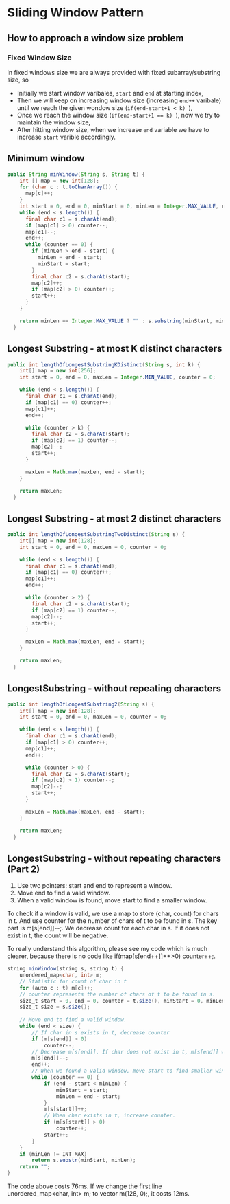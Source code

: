 # Sliding Window Pattern


## How to approach a window size problem

### Fixed Window Size

In fixed windows size we are always provided with fixed subarray/substring size, so 

* Initially we start window varibales, `start` and `end` at starting index, 
* Then we will keep on increasing window size (increasing `end++` varibale) until we reach the given wondow size (`if(end-start+1 < k) `),
* Once we reach the window size (`if(end-start+1 == k) `), now we try to maintain the window size,
* After hitting window size, when we increase `end` variable we have to increase `start` varible accordingly.

## Minimum window

```Java
public String minWindow(String s, String t) {
    int [] map = new int[128];
    for (char c : t.toCharArray()) {
      map[c]++;
    }
    int start = 0, end = 0, minStart = 0, minLen = Integer.MAX_VALUE, counter = t.length();
    while (end < s.length()) {
      final char c1 = s.charAt(end);
      if (map[c1] > 0) counter--;
      map[c1]--;
      end++;
      while (counter == 0) {
        if (minLen > end - start) {
          minLen = end - start;
          minStart = start;
        }
        final char c2 = s.charAt(start);
        map[c2]++;
        if (map[c2] > 0) counter++;
        start++;
      }
    }

    return minLen == Integer.MAX_VALUE ? "" : s.substring(minStart, minStart + minLen);
  }
```

## Longest Substring - at most K distinct characters

```Java
public int lengthOfLongestSubstringKDistinct(String s, int k) {
    int[] map = new int[256];
    int start = 0, end = 0, maxLen = Integer.MIN_VALUE, counter = 0;

    while (end < s.length()) {
      final char c1 = s.charAt(end);
      if (map[c1] == 0) counter++;
      map[c1]++;
      end++;

      while (counter > k) {
        final char c2 = s.charAt(start);
        if (map[c2] == 1) counter--;
        map[c2]--;
        start++;
      }

      maxLen = Math.max(maxLen, end - start);
    }

    return maxLen;
  }
```

## Longest Substring - at most 2 distinct characters

```Java
public int lengthOfLongestSubstringTwoDistinct(String s) {
    int[] map = new int[128];
    int start = 0, end = 0, maxLen = 0, counter = 0;

    while (end < s.length()) {
      final char c1 = s.charAt(end);
      if (map[c1] == 0) counter++;
      map[c1]++;
      end++;

      while (counter > 2) {
        final char c2 = s.charAt(start);
        if (map[c2] == 1) counter--;
        map[c2]--;
        start++;
      }

      maxLen = Math.max(maxLen, end - start);
    }

    return maxLen;
  }
```

## LongestSubstring - without repeating characters

```Java
public int lengthOfLongestSubstring2(String s) {
    int[] map = new int[128];
    int start = 0, end = 0, maxLen = 0, counter = 0;

    while (end < s.length()) {
      final char c1 = s.charAt(end);
      if (map[c1] > 0) counter++;
      map[c1]++;
      end++;

      while (counter > 0) {
        final char c2 = s.charAt(start);
        if (map[c2] > 1) counter--;
        map[c2]--;
        start++;
      }

      maxLen = Math.max(maxLen, end - start);
    }

    return maxLen;
  }
```

## LongestSubstring - without repeating characters (Part 2)

1. Use two pointers: start and end to represent a window.
2. Move end to find a valid window.
3. When a valid window is found, move start to find a smaller window.

To check if a window is valid, we use a map to store (char, count) for chars in t. And use counter for the number of chars of t to be found in s. The key part is m[s[end]]--;. We decrease count for each char in s. If it does not exist in t, the count will be negative.

To really understand this algorithm, please see my code which is much clearer, because there is no code like if(map[s[end++]]++>0) counter++;.

```Java
string minWindow(string s, string t) {
	unordered_map<char, int> m;
	// Statistic for count of char in t
	for (auto c : t) m[c]++;
	// counter represents the number of chars of t to be found in s.
	size_t start = 0, end = 0, counter = t.size(), minStart = 0, minLen = INT_MAX;
	size_t size = s.size();
	
	// Move end to find a valid window.
	while (end < size) {
		// If char in s exists in t, decrease counter
		if (m[s[end]] > 0)
			counter--;
		// Decrease m[s[end]]. If char does not exist in t, m[s[end]] will be negative.
		m[s[end]]--;
		end++;
		// When we found a valid window, move start to find smaller window.
		while (counter == 0) {
			if (end - start < minLen) {
				minStart = start;
				minLen = end - start;
			}
			m[s[start]]++;
			// When char exists in t, increase counter.
			if (m[s[start]] > 0)
				counter++;
			start++;
		}
	}
	if (minLen != INT_MAX)
		return s.substr(minStart, minLen);
	return "";
}
```

The code above costs 76ms. If we change the first line unordered_map<char, int> m; to vector<int> m(128, 0);, it costs 12ms.